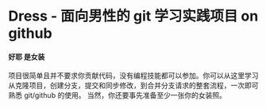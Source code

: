 # Dress - 面向男性的 git 学习实践项目 on github
#### 好耶 是女装

项目很简单且并不要求你贡献代码，没有编程技能都可以参加。你可以从这里学习从克隆项目，创建分支，提交和同步修改，到合并分支请求的整套流程，一次即可熟悉 git/github 的使用。
当然，你还要事先准备至少一张你的女装照。
